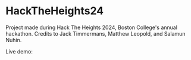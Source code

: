 # HackTheHeights24
Project made during Hack The Heights 2024, Boston College's annual hackathon. Credits to Jack Timmermans, Matthew Leopold, and Salamun Nuhin.

Live demo:


